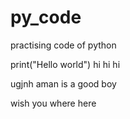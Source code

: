 # py_code
practising code of python

print("Hello world") hi hi hi

ugjnh aman is a good boy 

wish you where here